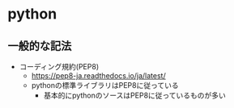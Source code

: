 # python 

## 一般的な記法

* コーディング規約(PEP8)
  * https://pep8-ja.readthedocs.io/ja/latest/
  * pythonの標準ライブラリはPEP8に従っている
    * 基本的にpythonのソースはPEP8に従っているものが多い

